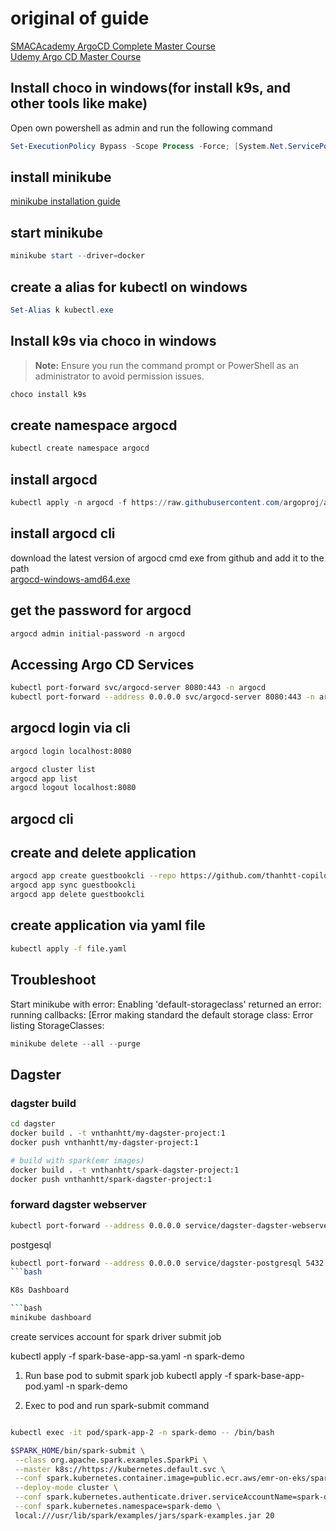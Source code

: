 # original of guide

[SMACAcademy ArgoCD Complete Master Course](https://github.com/SMACAcademy/ArgoCD-Complete-Master-Course/tree/main)  
[Udemy Argo CD Master Course](https://ascend.udemy.com/course/argo-cd-master-course-expert-techniques-in-gitops-devops/learn/lecture/41742588#overview)

## Install choco in windows(for install k9s, and other tools like make)

Open own powershell as admin and run the following command

```powershell
Set-ExecutionPolicy Bypass -Scope Process -Force; [System.Net.ServicePointManager]::SecurityProtocol = [System.Net.ServicePointManager]::SecurityProtocol -bor 3072; iex ((New-Object System.Net.WebClient).DownloadString('https://community.chocolatey.org/install.ps1'))
```

## install minikube

[minikube installation guide](https://minikube.sigs.k8s.io/docs/start/?arch=%2Fwindows%2Fx86-64%2Fstable%2F.exe+download)

## start minikube

```powershell
minikube start --driver=docker
```

## create a alias for kubectl on windows

```powershell
Set-Alias k kubectl.exe
```

## Install k9s via choco in windows
>
> **Note:** Ensure you run the command prompt or PowerShell as an administrator to avoid permission issues.

```powershell
choco install k9s
```

## create namespace argocd

```powershell
kubectl create namespace argocd
```

## install argocd

```powershell
kubectl apply -n argocd -f https://raw.githubusercontent.com/argoproj/argo-cd/stable/manifests/install.yaml
```

## install argocd cli

download the latest version of argocd cmd exe from github and add it to the path  
[argocd-windows-amd64.exe](https://github.com/argoproj/argo-cd/releases/tag/v2.13.2)

## get the password for argocd

```powershell
argocd admin initial-password -n argocd
```

## Accessing Argo CD Services

```bash
kubectl port-forward svc/argocd-server 8080:443 -n argocd
kubectl port-forward --address 0.0.0.0 svc/argocd-server 8080:443 -n argocd
```

## argocd login via cli

```bash
argocd login localhost:8080
```

```bash
argocd cluster list
argocd app list
argocd logout localhost:8080
```

## argocd cli

## create and delete application

```bash
argocd app create guestbookcli --repo https://github.com/thanhtt-copilot/argocd-example-apps.git --path guestbook --dest-server https://kubernetes.default.svc --dest-namespace default
argocd app sync guestbookcli
argocd app delete guestbookcli
```

## create application via yaml file

```bash
kubectl apply -f file.yaml
```

## Troubleshoot

Start minikube with error:
Enabling 'default-storageclass' returned an error: running callbacks: [Error making standard the default storage class: Error listing StorageClasses:

```powershell
minikube delete --all --purge
```


## Dagster

### dagster build

```bash
cd dagster
docker build . -t vnthanhtt/my-dagster-project:1
docker push vnthanhtt/my-dagster-project:1

# build with spark(emr images)
docker build . -t vnthanhtt/spark-dagster-project:1
docker push vnthanhtt/spark-dagster-project:1
```

### forward dagster webserver

```bash
kubectl port-forward --address 0.0.0.0 service/dagster-dagster-webserver 8088:80 -n dagster
```

postgesql

```bash
kubectl port-forward --address 0.0.0.0 service/dagster-postgresql 5432:5432 -n dagster
```bash

K8s Dashboard

```bash
minikube dashboard
```

create services account for spark driver submit job

kubectl apply -f spark-base-app-sa.yaml -n spark-demo

1. Run base pod to submit spark job
kubectl apply -f spark-base-app-pod.yaml -n spark-demo

2. Exec to pod and run spark-submit command



```bash

kubectl exec -it pod/spark-app-2 -n spark-demo -- /bin/bash

$SPARK_HOME/bin/spark-submit \
 --class org.apache.spark.examples.SparkPi \
 --master k8s://https://kubernetes.default.svc \
 --conf spark.kubernetes.container.image=public.ecr.aws/emr-on-eks/spark/emr-7.8.0 \
 --deploy-mode cluster \
 --conf spark.kubernetes.authenticate.driver.serviceAccountName=spark-driver \
 --conf spark.kubernetes.namespace=spark-demo \
 local:///usr/lib/spark/examples/jars/spark-examples.jar 20
 ```
